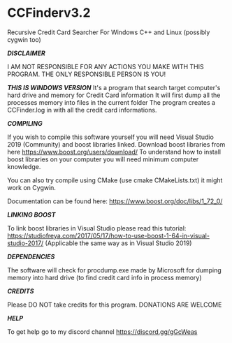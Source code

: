 # CCFinderv3.2
Recursive Credit Card Searcher For Windows C++ and Linux (possibly cygwin too)



***DISCLAIMER***

I AM NOT RESPONSIBLE FOR ANY ACTIONS YOU MAKE WITH THIS PROGRAM.
THE ONLY RESPONSIBLE PERSON IS YOU!

***THIS IS WINDOWS VERSION***
It's a program that search target computer's hard drive and memory for Credit Card information 
It will first dump all the processes memory into files in the current folder
The program creates a CCFinder.log in with all the credit card informations.

***COMPILING***

If you wish to compile this software yourself you will need Visual Studio 2019 (Community) and boost libraries linked.
Download boost libraries from here https://www.boost.org/users/download/
To understand how to install boost libraries on your computer you will need minimum computer knowledge.

You can also try compile using CMake (use cmake CMakeLists.txt) it might work on Cygwin.

Documentation can be found here: https://www.boost.org/doc/libs/1_72_0/

***LINKING BOOST***

To link boost libraries in Visual Studio please read this tutorial: 
https://studiofreya.com/2017/05/17/how-to-use-boost-1-64-in-visual-studio-2017/ (Applicable the same way as in Visual Studio 2019)


***DEPENDENCIES***

The software will check for procdump.exe made by Microsoft for dumping memory into hard drive (to find credit card info in process memory)

***CREDITS***

Please DO NOT take credits for this program.
DONATIONS ARE WELCOME

***HELP***

To get help go to my discord channel
https://discord.gg/gGcWeas
